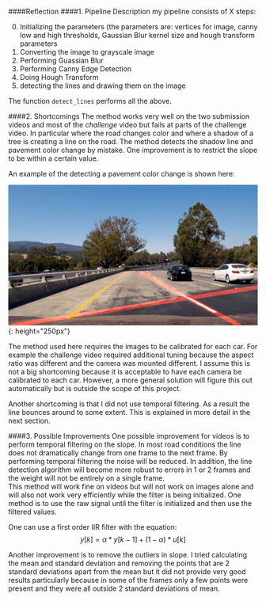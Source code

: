 ####Reflection
####1. Pipeline Description
my pipeline consists of X steps:

0. Initializing the parameters (the parameters are: vertices for image, canny low and high thresholds, Gaussian Blur kernel size and hough transform parameters
1. Converting the image to grayscale image
2. Performing Guassian Blur
3. Performing Canny Edge Detection
4. Doing Hough Transform
5. detecting the lines and drawing them on the image

The function `detect_lines` performs all the above.

####2. Shortcomings
The method works very well on the two submission videos and most of the _challenge_ video but fails at parts of the challenge video. In particular where the road changes color and where a shadow of a tree is creating a line on the road. The method detects the shadow line and pavement color change by mistake. One improvement is to restrict the slope to be within a certain value.

An example of the detecting a pavement color change is shown here:

![detecting pavement color change](interesting_screenshots/challenge_detecting_color_change.png){: height="250px"}

The method used here requires the images to be calibrated for each car. For example the challenge video required additional tuning because the aspect ratio was different and the camera was mounted different. I assume this is not a big shortcoming because it is acceptable to have each camera be calibrated to each car. However, a more general solution will figure this out automatically but is outside the scope of this project.

Another shortcoming is that I did not use temporal filtering. As a result the line bounces around to some extent. This is explained in more detail in the next section. 

####3. Possible Improvements
One possible improvement for videos is to perform temporal filtering on the slope. In most road conditions the line does not dramatically change from one frame to the next frame. By performing temporal filtering the noise will be reduced. In addition, the line detection algorithm will become more robust to errors in 1 or 2 frames and the weight will not be entirely on a single frame.  
This method will work fine on videos but will not work on images alone and will also not work very efficiently while the filter is being initialized. One method is to use the raw signal until the filter is initialized and then use the filtered values. 

One can use a first order IIR filter with the equation:
$$y[k] = \alpha * y[k-1] + (1-\alpha) * u[k]  $$

Another improvement is to remove the outliers in slope. I tried calculating the mean and standard deviation and removing the points that are 2 standard deviations apart from the mean but it did not provide very good results particularly because in some of the frames only a few points were present and they were all outside 2 standard deviations of mean.
